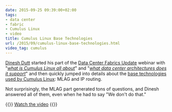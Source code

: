 ```yaml
---
date: 2015-09-25 09:39:00+02:00
tags:
- data center
- fabric
- Cumulus Linux
- video
title: Cumulus Linux Base Technologies
url: /2015/09/cumulus-linux-base-technologies.html
video_tag: cumulus
---
```

[Dinesh Dutt](https://www.linkedin.com/in/ddutt) started his part of the [Data Center Fabrics Update](http://www.ipspace.net/Data_Center_Fabrics) webinar with "[*what is Cumulus Linux all about*](/2015/08/video-what-is-cumulus-linux-all-about.html)" and "[*what data center architectures does it support*](/2015/08/cumulus-linux-data-center-architectures.html)" and then quickly jumped into details about the [base technologies used by Cumulus Linux](https://my.ipspace.net/bin/get/DCFabric/M82%20-%20Cumulus%20Linux%20Base%20Technologies.mp4): MLAG and IP routing.

Not surprisingly, the MLAG part generated tons of questions, and Dinesh answered all of them, even when he had to say "We don't do that."

{{<jump>}}
[Watch the video](https://my.ipspace.net/bin/get/DCFabric/M82%20-%20Cumulus%20Linux%20Base%20Technologies.mp4)
{{</jump>}}
